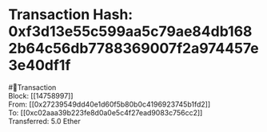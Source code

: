 
Transaction Hash: 0xf3d13e55c599aa5c79ae84db1682b64c56db7788369007f2a974457e3e40df1f
====================================================================================
  
#💸Transaction  
Block: [[14758997]]  
From: [[0x27239549dd40e1d60f5b80b0c4196923745b1fd2]]  
To: [[0xc02aaa39b223fe8d0a0e5c4f27ead9083c756cc2]]  
Transferred: 5.0 Ether